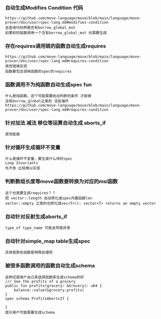 ###  自动生成Modifies Condition 代码
    https://github.com/move-language/move/blob/main/language/move-prover/doc/user/spec-lang.md#modifies-condition
    去查询代码种是否有borrow_global_mut
    如果别的函数调用一个含有borrow_global_mut 也需要生成

###  存在requires调用链的函数自动生成requires
    https://github.com/move-language/move/blob/main/language/move-prover/doc/user/spec-lang.md#requires-condition
    感觉很难实现
    函数要包含调用函数的spec的requires

### 函数调用不为纯函数自动生成spec fun
    什么是纯函数，这个可能需要给出判断的条件 才能做
    没有borrow_global之类的 没有循环
    https://github.com/move-language/move/blob/main/language/move-prover/doc/user/spec-lang.md#requires-condition

###  针对加法 减法 移位等运算自动生成 aborts_if
    感觉能做

###  针对循环生成循环不变量
    什么是循环不变量，要生成什么样的spec
    Loop Invariants
    先不急 比较难以实现

###  判断数组长度等move函数要转换为对应的msl函数
    这个也是要生成requires？？
    把 vector::length 自动转化成spec内置函数len
    vector::empty 之类的也转化成vec<T>(): vector<T> returns an empty vector
###  自动针对反射生成aborts_if
    type_of type_name 可能会导致异常


###  自动针对simple_map  table生成spec
    具体是那些函数是特殊处理呢


    
###  被很多函数调用的函数自动生成schema
    这种还是用户自己来选择函数来生成schema的好
    /// See the profits of a grocery
    public fun profits(grocery: &Grocery): u64 {
        balance::value(&grocery.profits)
    }
    spec schema ProfitsAbortsIf {

    }
    提示用户可能需要生成schema